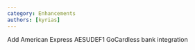 ```yaml
---
category: Enhancements
authors: [kyrias]
---
```


Add American Express AESUDEF1 GoCardless bank integration
